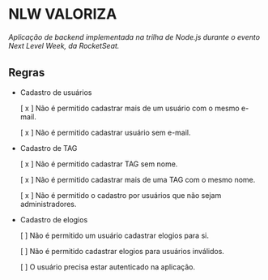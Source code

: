 # NLW VALORIZA
###### Aplicação de backend implementada na trilha de Node.js durante o evento Next Level Week, da RocketSeat.

## Regras

- Cadastro de usuários

    [ x ] Não é permitido cadastrar mais de um usuário com o mesmo e-mail.

    [ x ] Não é permitido cadastrar usuário sem e-mail.

- Cadastro de TAG

    [ x ] Não é permitido cadastrar TAG sem nome.

    [ x ] Não é permitido cadastrar mais de uma TAG com o mesmo nome.

    [ x ] Não é permitido o cadastro por usuários que não sejam administradores.

- Cadastro de elogios

    [ ] Não é permitido um usuário cadastrar elogios para si.

    [ ] Não é permitido cadastrar elogios para usuários inválidos.

    [ ] O usuário precisa estar autenticado na aplicação.
